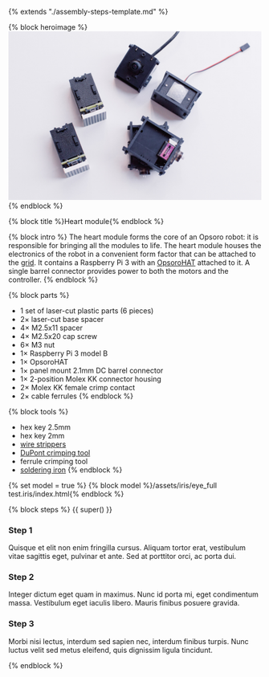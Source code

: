 {% extends "./assembly-steps-template.md" %}

{% block heroimage %}
![](/images/general/OPSORO_WEB-5.jpg)
{% endblock %}

{% block title %}Heart module{% endblock %}

{% block intro %}
The heart module forms the core of an Opsoro robot: it is responsible for
bringing all the modules to life. The heart module houses the electronics of the
robot in a convenient form factor that can be attached to the [grid](grid.md).
It contains a Raspberry Pi 3 with an [OpsoroHAT](shield/README.md) attached to
it. A single barrel connector provides power to both the motors and the
controller.
{% endblock %}

{% block parts %}
* 1 set of laser-cut plastic parts (6 pieces)
* 2&times; laser-cut base spacer
* 4&times; M2.5x11 spacer
* 4&times; M2.5x20 cap screw
* 6&times; M3 nut
* 1&times; Raspberry Pi 3 model B
* 1&times; OpsoroHAT
* 1&times; panel mount 2.1mm DC barrel connector
* 1&times; 2-position Molex KK connector housing
* 2&times; Molex KK female crimp contact
* 2&times; cable ferrules
{% endblock %}

{% block tools %}
* hex key 2.5mm
* hex key 2mm
* [wire strippers](../hardware/tools.md#stripper)
* [DuPont crimping tool](../hardware/tools.md#dupont)
* ferrule crimping tool
* [soldering iron](../hardware/tools.md#soldering-iron)
{% endblock %}

{% set model = true %}
{% block model %}/assets/iris/eye_full test.iris/index.html{% endblock %}

{% block steps %}
{{ super() }}

### Step 1
Quisque et elit non enim fringilla cursus. Aliquam tortor erat, vestibulum vitae sagittis eget, pulvinar et ante. Sed at porttitor orci, ac porta dui.

### Step 2
Integer dictum eget quam in maximus. Nunc id porta mi, eget condimentum massa. Vestibulum eget iaculis libero. Mauris finibus posuere gravida.

### Step 3
Morbi nisi lectus, interdum sed sapien nec, interdum finibus turpis. Nunc luctus velit sed metus eleifend, quis dignissim ligula tincidunt.

{% endblock %}
